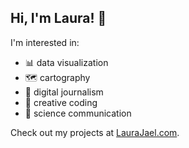 ## Hi, I'm Laura! 🌱

I'm interested in:
 - 📊 data visualization
 - 🗺️ cartography
 - 📰 digital journalism 
 - 🎨 creative coding
 - 🔭 science communication
 
 Check out my projects at [LauraJael.com](https://laurajael.com/).

